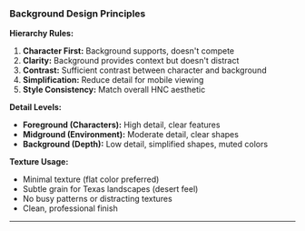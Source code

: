 ### Background Design Principles

**Hierarchy Rules:**
1. **Character First:** Background supports, doesn't compete
2. **Clarity:** Background provides context but doesn't distract
3. **Contrast:** Sufficient contrast between character and background
4. **Simplification:** Reduce detail for mobile viewing
5. **Style Consistency:** Match overall HNC aesthetic

**Detail Levels:**
- **Foreground (Characters):** High detail, clear features
- **Midground (Environment):** Moderate detail, clear shapes
- **Background (Depth):** Low detail, simplified shapes, muted colors

**Texture Usage:**
- Minimal texture (flat color preferred)
- Subtle grain for Texas landscapes (desert feel)
- No busy patterns or distracting textures
- Clean, professional finish

---
